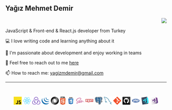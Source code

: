 <h2 align="left">Yağız Mehmet Demir</h2>
<img align="right" src="https://visitor-badge.laobi.icu/badge?page_id=yagizmdemir.yagizmdemir">
<br>
<div align="left">
  <p align="left">
    JavaScript & Front-end & React.js developer from Turkey
  </p>
  <p align="left">
    💻 I love writing code and learning anything about it
  </p>
  <p align="left">
    🌱 I'm passionate about development and enjoy working in teams
  </p>
  <p align="left">
    💬 Feel free to reach out to me <a href="https://github.com/yagizmdemir/yagizmdemir/issues" title="Issues">here</a>
  </p>
  <p align="left">
    📫 How to reach me: <a href="mailto:yagizmdemir@gmail.com">yagizmdemir@gmail.com</a>
  </p>
</div>

<hr>
<br>
<p align="center">
  <code><img title="Javascript" height="25" src="images/javascript.svg"></code>
  <code><img title="React" height="25" src="images/react-original.svg"></code>
  <code><img title="Redux" height="25" src="images/redux.svg"></code> 
  <code><img title="JQuery" height="25" src="images/jquery-original.svg"></code>
  <code><img title="JSON" height="25" src="images/json.svg"></code>
  <code><img title="HTML5" height="25" src="images/html5.svg"></code>
  <code><img title="CSS" height="25" src="images/css.svg"></code>
  <code><img title="SASS" height="25" src="images/sass.svg"></code>
  <code><img title="npm" height="25" src="images/npm.svg"></code>
  <code><img title="PostgreSQL" height="25" src="images/postgresql.svg"></code>
  <code><img title="MySQL" height="25" src="images/mysql.svg"></code>
  <code><img title="Git" height="25" src="images/git-original.svg"></code>
  <code><img title="GitHub" height="25" src="images/github.svg"></code>
  <code><img title="PHP" height="25" src="images/php.svg"></code>
  <code><img title="Visual Studio Code" height="25" src="images/vscode.png"></code>
  <code><img title="Microsoft Visual Studio" height="25" src="images/visualstudio.png"></code>
</p>
